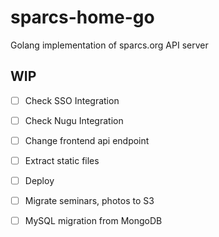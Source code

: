 # sparcs-home-go
Golang implementation of sparcs.org API server

## WIP
- [ ] Check SSO Integration
- [ ] Check Nugu Integration
- [ ] Change frontend api endpoint
- [ ] Extract static files
- [ ] Deploy
- [ ] Migrate seminars, photos to S3
- [ ] MySQL migration from MongoDB

